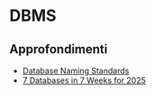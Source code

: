 # DBMS

## Approfondimenti

- [Database Naming Standards](https://dev.to/ovid/database-naming-standards-2061)
- [7 Databases in 7 Weeks for 2025](https://matt.blwt.io/post/7-databases-in-7-weeks-for-2025/)
